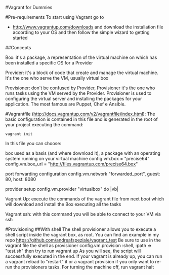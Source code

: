 #Vagrant for Dummies

#Pre-requirements
To start using Vagrant go to
  - http://www.vagrantup.com/downloads
and download the installation file according to your OS and then follow the simple wizard to getting started

##Concepts

  Box: it's a package, a representation of the virtual machine on which has been installed a specific OS for a Provider

  Provider: it's a block of code that create and manage the virtual machine. It's the one who serve the VM, usually virtual box

  Provisioner: don't be confused by Provider, Provisioner it's the one who runs tasks using the VM served by the Provider.
  Provisioner is used to configuring the virtual server and installing the packages for your application. The most famous are Puppet, Chef e Ansible.

#Vagrantfile (http://docs.vagrantup.com/v2/vagrantfile/index.html):
The basic configuration is contained in this file and is generated in the root of your project executing the command:

    vagrant init

In this file you can choose:

  box used as a basis (and where download it), a package with an operating system running on your virtual machine
    config.vm.box = "precise64"
    config.vm.box_url = "http://files.vagrantup.com/precise64.box"

  port forwarding configuration
    config.vm.network "forwarded_port", guest: 80, host: 8080

  provider setup
    config.vm.provider "virtualbox" do |vb|

Vagrant Up: execute the commands of the vagrant file from next boot which will download and install the Box executing all the tasks

Vagrant ssh: with this command you will be able to connect to your VM via ssh

#Provisioning
##With shell
The shell provisioner allows you to execute a shell script inside the vagrant box, as root.
You can find an example in my repo https://github.com/andreafspeziale/vagrant_test
    Be sure to use in the vagrant file the shell as provisioner
        config.vm.provision :shell, :path => "test.sh"
    then try to run
        vagrant up
As you will see, the script will successfully executed in the end.
If your vagrant is already up, you can run a
    vagrant reload
to "restart" it or a
    vagrant provision
if you only want to re-run the provisioners tasks.
For turning the machine off, run
    vagrant halt

